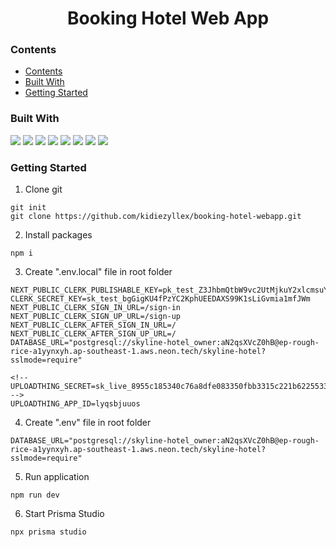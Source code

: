 <h1 align="center">
  Booking Hotel Web App
</h1>

### Contents

- [Contents](#contents)
- [Built With](#built-with)
- [Getting Started](#getting-started)

### Built With

![](https://img.shields.io/badge/next%20js-000000?style=for-the-badge&logo=nextdotjs&logoColor=white)
![](https://img.shields.io/badge/TypeScript-007ACC?style=for-the-badge&logo=typescript&logoColor=white)
![](https://img.shields.io/badge/shadcn%2Fui-000000?style=for-the-badge&logo=shadcnui&logoColor=white)
![](https://img.shields.io/badge/MySQL-005C84?style=for-the-badge&logo=mysql&logoColor=white)
![](https://img.shields.io/badge/Prisma-3982CE?style=for-the-badge&logo=Prisma&logoColor=white)
![](https://img.shields.io/badge/Zod-000000?style=for-the-badge&logo=zod&logoColor=3068B7)
![](https://img.shields.io/badge/Vercel-000000?style=for-the-badge&logo=vercel&logoColor=white)
![](https://img.shields.io/badge/Tailwind_CSS-38B2AC?style=for-the-badge&logo=tailwind-css&logoColor=white)
![]()

### Getting Started

1. Clone git

```
git init
git clone https://github.com/kidiezyllex/booking-hotel-webapp.git
```

2. Install packages

```
npm i
```

3. Create ".env.local" file in root folder

```
NEXT_PUBLIC_CLERK_PUBLISHABLE_KEY=pk_test_Z3JhbmQtbW9vc2UtMjkuY2xlcmsuYWNjb3VudHMuZGV2JA
CLERK_SECRET_KEY=sk_test_bgGigKU4fPzYC2KphUEEDAXS99K1sLiGvmia1mfJWm
NEXT_PUBLIC_CLERK_SIGN_IN_URL=/sign-in
NEXT_PUBLIC_CLERK_SIGN_UP_URL=/sign-up
NEXT_PUBLIC_CLERK_AFTER_SIGN_IN_URL=/
NEXT_PUBLIC_CLERK_AFTER_SIGN_UP_URL=/
DATABASE_URL="postgresql://skyline-hotel_owner:aN2qsXVcZ0hB@ep-rough-rice-a1yynxyh.ap-southeast-1.aws.neon.tech/skyline-hotel?sslmode=require"

<!-- UPLOADTHING_SECRET=sk_live_8955c185340c76a8dfe083350fbb3315c221b6225533bb99729ddaa16355dd64 -->
UPLOADTHING_APP_ID=lyqsbjuuos
```

4. Create ".env" file in root folder

```
DATABASE_URL="postgresql://skyline-hotel_owner:aN2qsXVcZ0hB@ep-rough-rice-a1yynxyh.ap-southeast-1.aws.neon.tech/skyline-hotel?sslmode=require"
```

5. Run application

```
npm run dev
```

6. Start Prisma Studio

```
npx prisma studio
```

